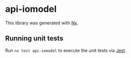 # api-iomodel

This library was generated with [Nx](https://nx.dev).

## Running unit tests

Run `nx test api-iomodel` to execute the unit tests via [Jest](https://jestjs.io).

